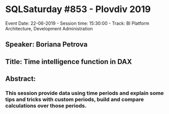# SQLSaturday #853 - Plovdiv 2019
Event Date: 22-06-2019 - Session time: 15:30:00 - Track: BI Platform Architecture, Development  Administration
## Speaker: Boriana Petrova
## Title: Time intelligence function in DAX
## Abstract:
### This session provide data using time periods and explain some tips and tricks with custom periods, build and compare calculations over those periods.
